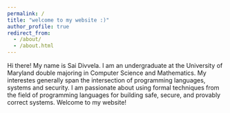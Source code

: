 ```yaml
---
permalink: /
title: "welcome to my website :)"
author_profile: true
redirect_from: 
  - /about/
  - /about.html
---
```


Hi there! My name is Sai Divvela. I am an undergraduate at the University of Maryland double majoring in Computer Science and Mathematics. My interestes generally span the intersection of programming languages, systems and security. I am passionate about using formal techniques from the field of programming languages for building safe, secure, and provably correct systems. Welcome to my website!
